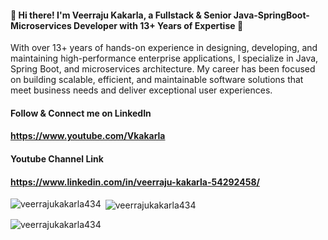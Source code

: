 
####  👋 Hi there! I'm Veerraju Kakarla, a Fullstack & Senior Java-SpringBoot-Microservices Developer with 13+ Years of Expertise 🌟
With over 13+ years of hands-on experience in designing, developing, and maintaining high-performance enterprise applications, I specialize in Java, Spring Boot, and microservices architecture. My career has been focused on building scalable, efficient, and maintainable software solutions that meet business needs and deliver exceptional user experiences.


#### Follow & Connect me on LinkedIn
#### https://www.youtube.com/Vkakarla
#### Youtube Channel Link
#### https://www.linkedin.com/in/veerraju-kakarla-54292458/


<p><img align="left" src="https://github-readme-stats.vercel.app/api/top-langs?username=veerrajukakarla434&show_icons=true&locale=en&layout=compact"  alt="veerrajukakarla434" /></p>

<p>&nbsp;<img align="center" src="https://github-readme-stats.vercel.app/api?username=veerrajukakarla434&show_icons=true&include_all_commits=true&count_private=true&locale=en"  alt="veerrajukakarla434" /></p>

<p><img align="center" src="https://github-readme-streak-stats.herokuapp.com/?user=veerrajukakarla434&" alt="veerrajukakarla434" /></p>
